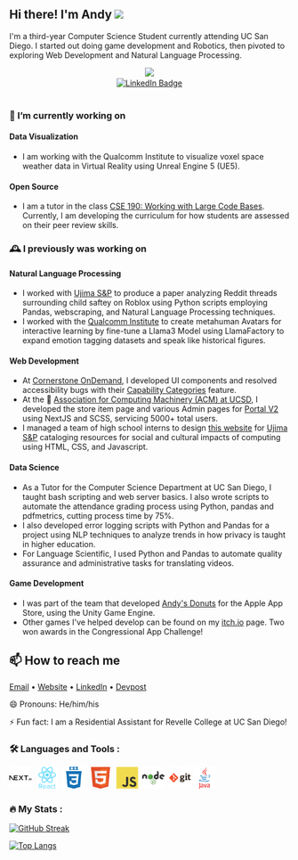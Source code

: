 ## Hi there! I'm Andy <img src="https://media.giphy.com/media/hvRJCLFzcasrR4ia7z/giphy.gif" width="30px"/>

I'm a third-year Computer Science Student currently attending UC San Diego. I started out doing game development and Robotics, then pivoted to exploring Web Development and Natural Language Processing.  

<div id="header" align="center">
  <img src="https://media.giphy.com/media/M9gbBd9nbDrOTu1Mqx/giphy.gif" width="100"/>

  <div id="badges">
    <a href="https://www.linkedin.com/in/andy-smithwick/">
      <img src="https://img.shields.io/badge/LinkedIn-blue?style=for-the-badge&logo=linkedin&logoColor=white" alt="LinkedIn Badge"/>
    </a>
  <!--   <a href="your-youtube-URL">
      <img src="https://img.shields.io/badge/YouTube-red?style=for-the-badge&logo=youtube&logoColor=white" alt="Youtube Badge"/>
    </a>
    <a href="your-twitter-URL">
      <img src="https://img.shields.io/badge/Twitter-blue?style=for-the-badge&logo=twitter&logoColor=white" alt="Twitter Badge"/>
    </a> -->
  </div>

  <img src="https://komarev.com/ghpvc/?username=WishingWell13&style=flat-square&color=blue" alt=""/>
</div>



### 🔭 I’m currently working on

#### Data Visualization

- I am working with the Qualcomm Institute to visualize voxel space weather data in Virtual Reality using Unreal Engine 5 (UE5).

#### Open Source

- I am a tutor in the class [CSE 190: Working with Large Code Bases](https://cse190largecodebases.github.io/sp24/). Currently, I am developing the curriculum for how students are assessed on their peer review skills.

### 🕰️ I previously was working on

#### Natural Language Processing

- I worked with [Ujima S&P](https://sites.google.com/view/ujima-sp-lab/home?authuser=0) to produce a paper analyzing Reddit threads surrounding child saftey on Roblox using Python scripts employing Pandas, webscraping, and Natural Language Processing techniques.
- I worked with the [Qualcomm Institute](https://qi.ucsd.edu/) to create metahuman Avatars for interactive learning by fine-tune a Llama3 Model using LlamaFactory to expand emotion tagging datasets and speak like historical figures.

#### Web Development

- At [Cornerstone OnDemand](https://www.cornerstoneondemand.com/), I developed UI components and resolved accessibility bugs with their [Capability Categories](https://help.csod.com/help/csod_0/Content/Core_Functions/Capabilities/Capability_Categories/Manage_Capability_Categories.htm?tocpath=General%20Features%20(Core)%7CCapabilities%20and%20Skills%20Profile%7CCapabilities%20Administration%7CCapability%20Categories%7C_____0) feature.
- At the 🔷 [Association for Computing Machinery (ACM) at UCSD](https://acmucsd.com), I developed the store item page and various Admin pages for [Portal V2](https://github.com/acmucsd/membership-portal-ui-v2) using NextJS and SCSS, servicing 5000+ total users.
- I managed a team of high school interns to design [this website](https://morethancode.ucsd.edu/) for [Ujima S&P](https://sites.google.com/view/ujima-sp-lab/home?authuser=0) cataloging resources for social and cultural impacts of computing using HTML, CSS, and Javascript.


#### Data Science

- As a Tutor for the Computer Science Department at UC San Diego, I taught bash scripting and web server basics. I also wrote scripts to automate the attendance grading process using Python, pandas and pdfmetrics, cutting process time by 75%.
- I also developed error logging scripts with Python and Pandas for a project using NLP techniques to analyze trends in how privacy is taught in higher education.
- For Language Scientific, I used Python and Pandas to automate quality assurance and administrative tasks for translating videos.

#### Game Development 

- I was part of the team that developed [Andy's Donuts](https://apps.apple.com/us/app/andys-donuts/id1551910340) for the Apple App Store, using the Unity Game Engine.
- Other games I've helped develop can be found on my [itch.io](https://wishingwell13.itch.io/) page. Two won awards in the Congressional App Challenge!

## 📫 How to reach me

[Email](andy.smithwick@gmail.com) • [Website](https://wishingwell13.github.io/) • [LinkedIn](https://www.linkedin.com/in/andy-smithwick/) • [Devpost](https://devpost.com/andy-smithwick?ref_content=user-portfolio&ref_feature=portfolio&ref_medium=global-nav)

😄 Pronouns: He/him/his

⚡ Fun fact: I am a Residential Assistant for Revelle College at UC San Diego!

### :hammer_and_wrench: Languages and Tools :

<div>
  <img src="https://github.com/devicons/devicon/blob/master/icons/nextjs/nextjs-original-wordmark.svg" title="Java" alt="Java" width="40" height="40"/>&nbsp;
  <img src="https://github.com/devicons/devicon/blob/master/icons/react/react-original-wordmark.svg" title="React" alt="React" width="40" height="40"/>&nbsp;
  <img src="https://github.com/devicons/devicon/blob/master/icons/css3/css3-plain-wordmark.svg"  title="CSS3" alt="CSS" width="40" height="40"/>&nbsp;
  <img src="https://github.com/devicons/devicon/blob/master/icons/html5/html5-original.svg" title="HTML5" alt="HTML" width="40" height="40"/>&nbsp;
  <img src="https://github.com/devicons/devicon/blob/master/icons/javascript/javascript-original.svg" title="JavaScript" alt="JavaScript" width="40" height="40"/>&nbsp;
  <img src="https://github.com/devicons/devicon/blob/master/icons/nodejs/nodejs-original-wordmark.svg" title="NodeJS" alt="NodeJS" width="40" height="40"/>&nbsp;
  <img src="https://github.com/devicons/devicon/blob/master/icons/git/git-original-wordmark.svg" title="Git" **alt="Git" width="40" height="40"/>
  <img src="https://github.com/devicons/devicon/blob/master/icons/java/java-original-wordmark.svg" title="Java" alt="Java" width="40" height="40"/>&nbsp;
  
</div>

### :fire: My Stats :

[![GitHub Streak](http://github-readme-streak-stats.herokuapp.com?user=WishingWell13&theme=dark&background=000000)](https://git.io/streak-stats)

[![Top Langs](https://github-readme-stats.vercel.app/api/top-langs/?username=WishingWell13&layout=compact&theme=vision-friendly-dark)](https://github.com/anuraghazra/github-readme-stats)


<!--
**WishingWell13/WishingWell13** is a ✨ _special_ ✨ repository because its `README.md` (this file) appears on your GitHub profile.

Here are some ideas to get you started:

- 🔭 I’m currently working on ...
- 🌱 I’m currently learning ...
- 👯 I’m looking to collaborate on ...
- 🤔 I’m looking for help with ...
- 💬 Ask me about ...
- 📫 How to reach me: ...
- 😄 Pronouns: ...
- ⚡ Fun fact: ...

https://www.sitepoint.com/github-profile-readme/
-->

